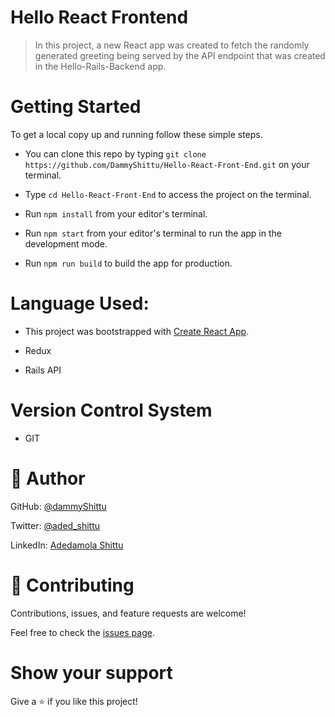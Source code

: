 # Hello React Frontend
> In this project, a new React app was created to fetch the randomly generated greeting being served by the API endpoint that was created in the Hello-Rails-Backend app.

# Getting Started

To get a local copy up and running follow these simple steps.

- You can clone this repo by typing `git clone https://github.com/DammyShittu/Hello-React-Front-End.git` on your terminal.

- Type `cd Hello-React-Front-End` to access the project on the terminal.

- Run `npm install` from your editor's terminal.

- Run `npm start` from your editor's terminal to run the app in the development mode.

- Run `npm run build` to build the app for production.

# Language Used:

- This project was bootstrapped with [Create React App](https://github.com/facebook/create-react-app).

- Redux

- Rails API

# Version Control System

- GIT

# 👤 Author

GitHub: [@dammyShittu](https://github.com/DammyShittu/)

Twitter: [@aded_shittu](https://twitter.com/aded_shittu/)

LinkedIn: [Adedamola Shittu](linkedin.com/in/adedamola-shittu-3ab465172/)

# 🤝 Contributing

Contributions, issues, and feature requests are welcome!

Feel free to check the [issues page](https://github.com/DammyShittu/Hello-React-Front-End/issues).

# Show your support

Give a ⭐️ if you like this project!
